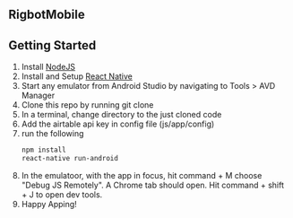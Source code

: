 ## RigbotMobile

## Getting Started
1. Install [NodeJS](https://nodejs.org/en/download/)
1. Install and Setup [React Native](https://facebook.github.io/react-native/docs/getting-started.html)
1. Start any emulator from Android Studio by navigating to Tools > AVD Manager
1. Clone this repo by running git clone <url-to-repo>
1. In a terminal, change directory to the just cloned code
1. Add the airtable api key in config file (js/app/config)
1. run the following
   ```bash
   npm install
   react-native run-android
   ```
1. In the emulatoor, with the app in focus, hit command + M choose "Debug JS Remotely". A Chrome tab should open. Hit command + shift + J to open dev tools.
1. Happy Apping!
